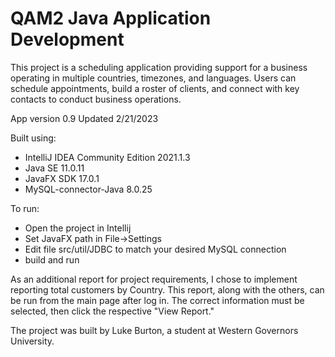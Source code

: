 # QAM2 Java Application Development

This project is a scheduling application providing support for a business operating in multiple countries, timezones, and languages.
Users can schedule appointments, build a roster of clients, and connect with key contacts to conduct business operations.

App version 0.9
Updated 2/21/2023

Built using:
- IntelliJ IDEA Community Edition 2021.1.3
- Java SE 11.0.11
- JavaFX SDK 17.0.1
- MySQL-connector-Java 8.0.25

To run:
- Open the project in Intellij
- Set JavaFX path in  File->Settings
- Edit file src/util/JDBC to match your desired MySQL connection
- build and run

As an additional report for project requirements, I chose to implement reporting total customers by Country.
This report, along with the others, can be run from the main page after log in. The correct information must 
be selected, then click the respective "View Report."


The project was built by Luke Burton, a student at Western Governors University.